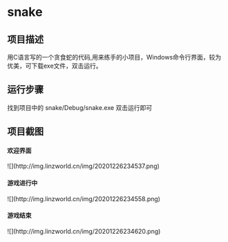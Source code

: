 # snake
<h2>项目描述</h2>
用C语言写的一个贪食蛇的代码,用来练手的小项目，Windows命令行界面，较为优美，可下载exe文件，双击运行。
<h2>运行步骤</h2>
找到项目中的 snake/Debug/snake.exe 双击运行即可
<h2>项目截图</h2>
<h4>欢迎界面</h4>
![](http://img.linzworld.cn/img/20201226234537.png)
<h4>游戏进行中</h4>
![](http://img.linzworld.cn/img/20201226234558.png)
<h4>游戏结束</h4>
![](http://img.linzworld.cn/img/20201226234620.png)

